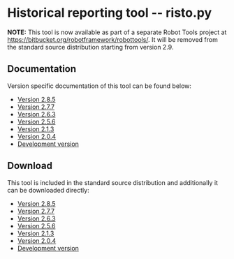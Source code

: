 # Historical reporting tool -- risto.py #

**NOTE:** This tool is now available as part of a separate Robot Tools project at
https://bitbucket.org/robotframework/robottools/. It will be removed from the standard source
distribution starting from version 2.9.

## Documentation ##

Version specific documentation of this tool can be found below:

<a href='Hidden comment: doc placefolder'></a>
  * [Version 2.8.5](http://robotframework.googlecode.com/hg/tools/ristopy/doc/ristopy.html?r=2.8.5)
  * [Version 2.7.7](http://robotframework.googlecode.com/hg/tools/ristopy/doc/ristopy.html?r=2.7.7)
  * [Version 2.6.3](http://robotframework.googlecode.com/hg/tools/ristopy/doc/ristopy.html?r=2.6.3)
  * [Version 2.5.6](http://robotframework.googlecode.com/svn/tags/robotframework-2.5.6/tools/ristopy/doc/ristopy.html)
  * [Version 2.1.3](http://robotframework.googlecode.com/svn/tags/robotframework-2.1.3/tools/ristopy/doc/ristopy.html)
  * [Version 2.0.4](http://robotframework.googlecode.com/svn/tags/robotframework-2.0.4/tools/ristopy/doc/ristopy.html)
  * [Development version](http://robotframework.googlecode.com/hg/tools/ristopy/doc/ristopy.html)


## Download ##

This tool is included in the standard source distribution and additionally it
can be downloaded directly:

<a href='Hidden comment: download placefolder'></a>
  * [Version 2.8.5](http://robotframework.googlecode.com/hg/tools/ristopy/risto.py?r=2.8.5)
  * [Version 2.7.7](http://robotframework.googlecode.com/hg/tools/ristopy/risto.py?r=2.7.7)
  * [Version 2.6.3](http://robotframework.googlecode.com/hg/tools/ristopy/risto.py?r=2.6.3)
  * [Version 2.5.6](http://robotframework.googlecode.com/svn/tags/robotframework-2.5.6/tools/ristopy/risto.py)
  * [Version 2.1.3](http://robotframework.googlecode.com/svn/tags/robotframework-2.1.3/tools/ristopy/risto.py)
  * [Version 2.0.4](http://robotframework.googlecode.com/svn/tags/robotframework-2.0.4/tools/ristopy/risto.py)
  * [Development version](http://robotframework.googlecode.com/hg/tools/ristopy/risto.py)